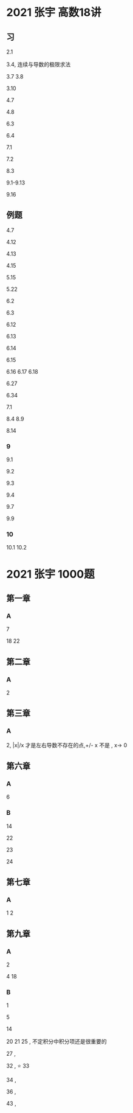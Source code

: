 # 2021 张宇 高数18讲
## 习 
2.1

3.4, 连续与导数的极限求法

3.7 
3.8

3.10

4.7

4.8

6.3

6.4

7.1

7.2

8.3

9.1-9.13


9.16

## 例题
4.7

4.12

4.13

4.15

5.15

5.22

6.2

6.3

6.12

6.13

6.14

6.15

6.16
6.17
6.18

6.27

6.34

7.1

8.4
8.9

8.14

### 9

9.1

9.2

9.3

9.4

9.7

9.9

### 10
10.1
10.2

# 2021 张宇 1000题
## 第一章
### A
7 

18
22

## 第二章
### A
2

## 第三章
### A
2, |x|/x 才是左右导数不存在的点,+/- x 不是 , x-> 0

## 第六章
### A
6
### B

14

22

23

24

## 第七章
### A
1
2

## 第九章
### A
2

4
18

### B
1

5

14

20
21
25 , 不定积分中积分项还是很重要的

27 , 

32 , ⭐️
33

34 , 

36 , 

43 , 
